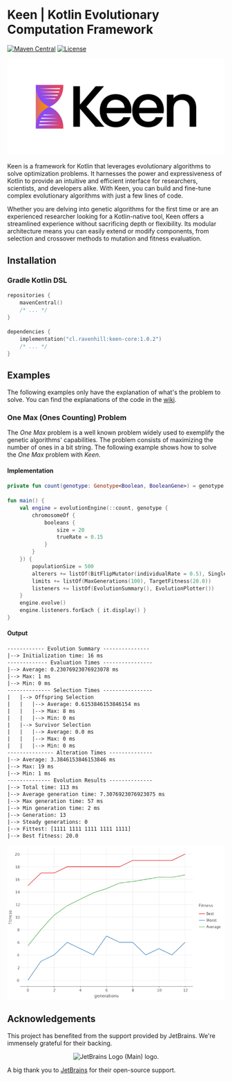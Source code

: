 # Keen | Kotlin Evolutionary Computation Framework

[![Maven Central](https://img.shields.io/maven-central/v/cl.ravenhill/keen-core.svg)](https://search.maven.org/artifact/cl.ravenhill/keen-core)
[![License](https://img.shields.io/badge/License-BSD_2--Clause-orange.svg)](https://opensource.org/licenses/BSD-2-Clause)

![Keen logo](logos/TransparentBg.png)

Keen is a framework for Kotlin that leverages evolutionary algorithms to solve optimization problems.
It harnesses the power and expressiveness of Kotlin to provide an
intuitive and efficient interface for researchers, scientists, and
developers alike.
With Keen, you can build and fine-tune complex evolutionary algorithms
with just a few lines of code.

Whether you are delving into genetic algorithms for the first time or are
an experienced researcher looking for a Kotlin-native tool, Keen offers a
streamlined experience without sacrificing depth or flexibility. Its
modular architecture means you can easily extend or modify components,
from selection and crossover methods to mutation and fitness evaluation.


## Installation

### Gradle Kotlin DSL

```kotlin
repositories {
    mavenCentral()
    /* ... */
}

dependencies {
    implementation("cl.ravenhill:keen-core:1.0.2")
    /* ... */
}
```

## Examples

The following examples only have the explanation of what's the problem to solve.
You can find the explanations of the code in the [wiki](https://github.com/r8vnhill/keen/wiki).

### One Max (Ones Counting) Problem

The _One Max_ problem is a well known problem widely used to exemplify the genetic algorithms'
capabilities.
The problem consists of maximizing the number of ones in a bit string.
The following example shows how to solve the _One Max_ problem with _Keen_.

#### Implementation

```kotlin
private fun count(genotype: Genotype<Boolean, BooleanGene>) = genotype.flatMap().count { it }.toDouble()

fun main() {
    val engine = evolutionEngine(::count, genotype {
        chromosomeOf {
            booleans {
                size = 20
                trueRate = 0.15
            }
        }
    }) {
        populationSize = 500
        alterers += listOf(BitFlipMutator(individualRate = 0.5), SinglePointCrossover(chromosomeRate = 0.6))
        limits += listOf(MaxGenerations(100), TargetFitness(20.0))
        listeners += listOf(EvolutionSummary(), EvolutionPlotter())
    }
    engine.evolve()
    engine.listeners.forEach { it.display() }
}
```

#### Output

```text
------------ Evolution Summary ---------------
|--> Initialization time: 16 ms
------------- Evaluation Times ----------------
|--> Average: 0.23076923076923078 ms
|--> Max: 1 ms
|--> Min: 0 ms
-------------- Selection Times ----------------
|   |--> Offspring Selection
|   |   |--> Average: 0.6153846153846154 ms
|   |   |--> Max: 8 ms
|   |   |--> Min: 0 ms
|   |--> Survivor Selection
|   |   |--> Average: 0.0 ms
|   |   |--> Max: 0 ms
|   |   |--> Min: 0 ms
--------------- Alteration Times --------------
|--> Average: 3.3846153846153846 ms
|--> Max: 19 ms
|--> Min: 1 ms
-------------- Evolution Results --------------
|--> Total time: 113 ms
|--> Average generation time: 7.3076923076923075 ms
|--> Max generation time: 57 ms
|--> Min generation time: 2 ms
|--> Generation: 13
|--> Steady generations: 0
|--> Fittest: [1111 1111 1111 1111 1111]
|--> Best fitness: 20.0
```

![One Max Fitness Plot](docs/onemax.png)

## Acknowledgements

This project has benefited from the support provided by JetBrains. We're immensely grateful for their backing.

<div style="text-align: center;">
<img src="https://resources.jetbrains.com/storage/products/company/brand/logos/jb_beam.png" alt="JetBrains Logo (Main) logo." width="100">
</div>

A big thank you to [JetBrains](https://jb.gg/OpenSourceSupport) for their open-source support.

